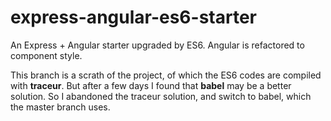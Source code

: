 # express-angular-es6-starter

An Express + Angular starter upgraded by ES6. Angular is refactored to component style.  

This branch is a scrath of the project, of which the ES6 codes are compiled with <b>traceur</b>. But after a few days I found that <b>babel</b> may be a better solution. So I abandoned the traceur solution, and switch to babel, which the master branch uses.
